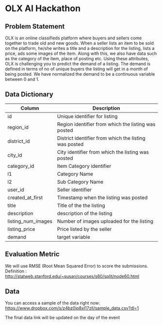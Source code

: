 # OLX AI Hackathon

## Problem Statement 

OLX is an online classifieds platform where buyers and sellers come together to trade old and new goods. When a seller lists an item to be sold on the platform, he/she writes a title and a description for the listing, lists a price, ads some images of the item. Along with this, we also have data such as the category of the item, place of posting etc. Using these attributes, OLX is challenging you to predict the demand of a listing. The demand is defined in terms of no of unique buyers the listing will get in a month of being posted. We have normalized the demand to be a continuous variable between 0 and 1. 

## Data Dictionary 

| Column | Description  |
| ------------- | ------------- |
| id | Unique identifier for listing  |
| region_id | Region identifier from which the listing was posted  |
| district_id | District identifier from which the listing was posted  |
| city_id | City identifier from which the listing was posted  |
| category_id | Item Category identifier  |
| l1 | Category Name  |
| l2 | Sub Category Name  |
| user_id | Seller identifier  |
| created_at_first | Timestamp when the listing was posted  |
| title | Title of the the listing  |
| description | description of the listing  |
| listing_num_images | Number of images uploaded for the listing  |
| listing_price | Price listed by the seller  |
| demand | target variable  |


## Evaluation Metric 

We will use RMSE (Root Mean Squared Error) to score the submissions. 
Definition : http://statweb.stanford.edu/~susan/courses/s60/split/node60.html

## Data 

You can access a sample of the data right now: https://www.dropbox.com/s/z4bz0ip8xl17zll/sample_data.csv?dl=1

The final data link will be updated on the day of the event


<!---
The zip contains 3 files : train.csv, test.csv and sample_submission.csv

You need to use train.csv to train your algorithms and submit the predictions for the ads in test.csv. 

sample_submission.csv is the submission format. 


## Submissions

- Name the solution file in the following format: (teamName)\_(ParticipantFirstName1)\_(ParticipantFirstName2)\_(ParticipantFirstName3).csv

- The submission file should have exactly 2 column headers - id,demand

- The submission file should have exactly 86401 rows (86400 samples and 1 header) 

- Refer to the sample_submission file

- You can submit as many solutions and your best submission will be considered

- Upload your solutions to : **Upload Link**

---> 


